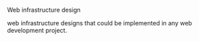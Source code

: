Web infrastructure design

web infrastructure designs that could be implemented in any web development project.
